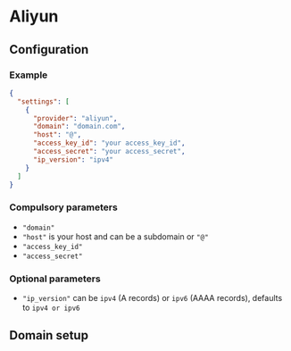 # Aliyun

## Configuration

### Example

```json
{
  "settings": [
    {
      "provider": "aliyun",
      "domain": "domain.com",
      "host": "@",
      "access_key_id": "your access_key_id",
      "access_secret": "your access_secret",
      "ip_version": "ipv4"
    }
  ]
}
```

### Compulsory parameters

- `"domain"`
- `"host"` is your host and can be a subdomain or `"@"`
- `"access_key_id"`
- `"access_secret"`

### Optional parameters

- `"ip_version"` can be `ipv4` (A records) or `ipv6` (AAAA records), defaults to `ipv4 or ipv6`

## Domain setup
